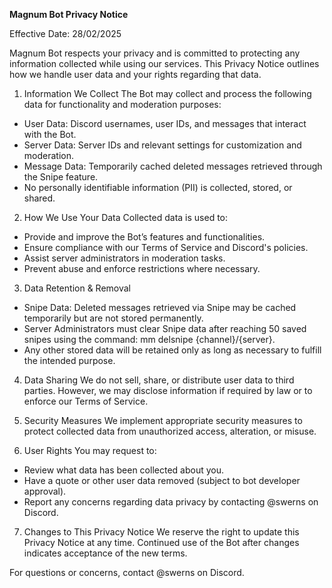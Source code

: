 **Magnum Bot Privacy Notice**

Effective Date: 28/02/2025

Magnum Bot respects your privacy and is committed to protecting any information collected while using our services. This Privacy Notice outlines how we handle user data and your rights regarding that data.

1. Information We Collect
The Bot may collect and process the following data for functionality and moderation purposes:
* User Data: Discord usernames, user IDs, and messages that interact with the Bot.
* Server Data: Server IDs and relevant settings for customization and moderation.
* Message Data: Temporarily cached deleted messages retrieved through the Snipe feature.
* No personally identifiable information (PII) is collected, stored, or shared.

2. How We Use Your Data
Collected data is used to:
* Provide and improve the Bot’s features and functionalities.
* Ensure compliance with our Terms of Service and Discord's policies.
* Assist server administrators in moderation tasks.
* Prevent abuse and enforce restrictions where necessary.

3. Data Retention & Removal
* Snipe Data: Deleted messages retrieved via Snipe may be cached temporarily but are not stored permanently.
* Server Administrators must clear Snipe data after reaching 50 saved snipes using the command: mm delsnipe {channel}/{server}.
* Any other stored data will be retained only as long as necessary to fulfill the intended purpose.

4. Data Sharing
We do not sell, share, or distribute user data to third parties. However, we may disclose information if required by law or to enforce our Terms of Service.

5. Security Measures
We implement appropriate security measures to protect collected data from unauthorized access, alteration, or misuse.

6. User Rights
You may request to:
* Review what data has been collected about you.
* Have a quote or other user data removed (subject to bot developer approval).
* Report any concerns regarding data privacy by contacting @swerns on Discord.

7. Changes to This Privacy Notice
We reserve the right to update this Privacy Notice at any time. Continued use of the Bot after changes indicates acceptance of the new terms.

For questions or concerns, contact @swerns on Discord.
